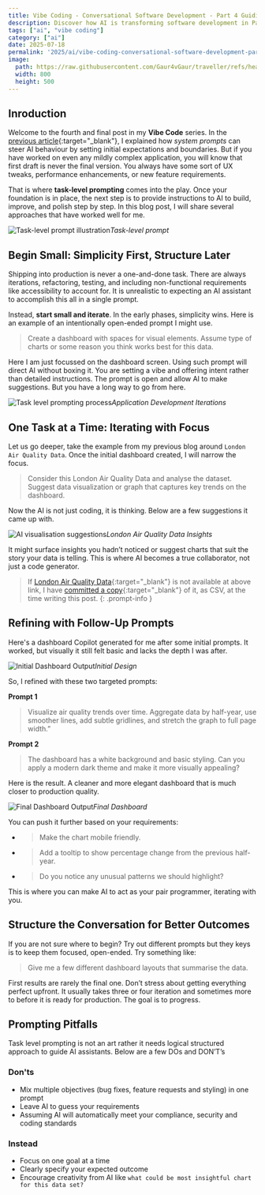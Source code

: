 ```yaml
---
title: Vibe Coding - Conversational Software Development - Part 4 Guiding AI Through Iteration
description: Discover how AI is transforming software development in Part 4 of my 'Vibe Coding' series. Explore conversational coding, code generation from prompt, and the future of developer productivity.
tags: ["ai", "vibe coding"]
category: ["ai"]
date: 2025-07-18
permalink: '2025/ai/vibe-coding-conversational-software-development-part4/'
image:
  path: https://raw.githubusercontent.com/Gaur4vGaur/traveller/refs/heads/master/images/ai/2025-07-18-ai_vibe-coding-conversational-software-development-part4/coverImage.png
  width: 800
  height: 500
---
```


## Inroduction

Welcome to the fourth and final post in my __Vibe Code__ series. In the [previous article](https://www.gaurgaurav.com/2025/ai/vibe-coding-conversational-software-development-part3/){:target="_blank"}, I explained how *system prompts* can steer AI behaviour by setting initial expectations and boundaries. But if you have worked on even any mildly complex application, you will know that first draft is never the final version. You always have some sort of UX tweaks, performance enhancements, or new feature requirements.

That is where __task-level prompting__ comes into the play. Once your foundation is in place, the next step is to provide instructions to AI to build, improve, and polish step by step. In this blog post, I will share several approaches that have worked well for me.

![Task-level prompt illustration](https://raw.githubusercontent.com/Gaur4vGaur/traveller/refs/heads/master/images/ai/2025-07-18-ai_vibe-coding-conversational-software-development-part4/introduction.png)*Task-level prompt*


## Begin Small: Simplicity First, Structure Later

Shipping into production is never a one-and-done task. There are always iterations, refactoring, testing, and including non-functional requirements like accessibility to account for. It is unrealistic to expecting an AI assistant to accomplish this all in a single prompt. 

Instead, __start small and iterate__. In the early phases, simplicity wins. Here is an example of an intentionally open-ended prompt I might use.

>Create a dashboard with spaces for visual elements. Assume type of charts or some reason you think works best for this data.

Here I am just focussed on the dashboard screen. Using such prompt will direct AI without boxing it. You are setting a vibe and offering intent rather than detailed instructions. The prompt is open and allow AI to make suggestions. But you have a long way to go from here.

![Task level prompting process](https://raw.githubusercontent.com/Gaur4vGaur/traveller/refs/heads/master/images/ai/2025-07-18-ai_vibe-coding-conversational-software-development-part4/TaskLevelPromptingProcess.png)*Application Development Iterations*


## One Task at a Time: Iterating with Focus
Let us go deeper, take the example from my previous blog around `London Air Quality Data`. Once the initial dashboard created, I will narrow the focus. 

> Consider this London Air Quality Data and analyse the dataset. Suggest data visualization or graph that captures key trends on the dashboard.

Now the AI is not just coding, it is thinking. Below are a few suggestions it came up with.

![AI visualisation suggestions](https://raw.githubusercontent.com/Gaur4vGaur/traveller/refs/heads/master/images/ai/2025-07-18-ai_vibe-coding-conversational-software-development-part4/VibeCoding3_AIsuggestions.png)*London Air Quality Data Insights*

It might surface insights you hadn’t noticed or suggest charts that suit the story your data is telling. This is where AI becomes a true collaborator, not just a code generator.

> If [London Air Quality Data](https://data.london.gov.uk/download/290a22f1-5eef-4801-8286-3f288b49093a/acce7f88-70f0-4fd0-9160-f02a9d96b2c3/air-quality-london.xlsx){:target="_blank"} is not available at above link, I have [committed a copy](https://raw.githubusercontent.com/Gaur4vGaur/traveller/refs/heads/master/air-quality-london.csv){:target="_blank"} of it, as CSV, at the time writing this post.
{: .prompt-info }


## Refining with Follow-Up Prompts
Here's a dashboard Copilot generated for me after some initial prompts. It worked, but visually it still felt basic and lacks the depth I was after.

![Initial Dashboard Output](https://raw.githubusercontent.com/Gaur4vGaur/traveller/refs/heads/master/images/ai/2025-07-18-ai_vibe-coding-conversational-software-development-part4/VibeCoding3_AIOutput1.png)*Initial Design*

So, I refined with these two targeted prompts:

__Prompt 1__
>Visualize air quality trends over time. Aggregate data by half-year, use smoother lines, add subtle gridlines, and stretch the graph to full page width.”

__Prompt 2__ 
>The dashboard has a white background and basic styling. Can you apply a modern dark theme and make it more visually appealing?

Here is the result. A cleaner and more elegant dashboard that is much closer to production quality.

![Final Dashboard Output](https://raw.githubusercontent.com/Gaur4vGaur/traveller/refs/heads/master/images/ai/2025-07-18-ai_vibe-coding-conversational-software-development-part4/VibeCoding3_AIOutput2.png)*Final Dashboard*

You can push it further based on your requirements:
-	>Make the chart mobile friendly.
- >Add a tooltip to show percentage change from the previous half-year.
- >Do you notice any unusual patterns we should highlight?

This is where you can make AI to act as your pair programmer, iterating with you.


## Structure the Conversation for Better Outcomes
If you are not sure where to begin? Try out different prompts but they keys is to keep them focused, open-ended. Try something like:

> Give me a few different dashboard layouts that summarise the data.

First results are rarely the final one. Don’t stress about getting everything perfect upfront. It usually takes three or four iteration and sometimes more to before it is ready for production. The goal is to progress.

## Prompting Pitfalls
Task level prompting is not an art rather it needs logical structured approach to guide AI assistants. Below are a few DOs and DON’T’s

### Don'ts
- Mix multiple objectives (bug fixes, feature requests and styling) in one prompt
- Leave AI to guess your requirements 
- Assuming AI will automatically meet your compliance, security and coding standards

### Instead
- Focus on one goal at a time
- Clearly specify your expected outcome
- Encourage creativity from AI like 
`what could be most insightful chart for this data set?`

